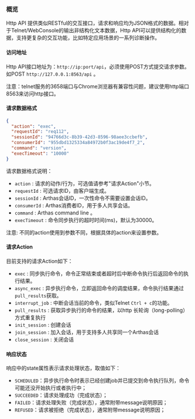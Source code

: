 ### 概览

Http API
提供类似RESTful的交互接口，请求和响应均为JSON格式的数据。相对于Telnet/WebConsole的输出非结构化文本数据，Http
API可以提供结构化的数据，支持更复杂的交互功能，比如特定应用场景的一系列诊断操作。

#### 访问地址

Http API接口地址为：`http://ip:port/api`，必须使用POST方式提交请求参数。如POST
`http://127.0.0.1:8563/api` 。

注意：telnet服务的3658端口与Chrome浏览器有兼容性问题，建议使用http端口8563来访问http接口。

#### 请求数据格式

```json
{
  "action": "exec",
  "requestId": "req112",
  "sessionId": "94766d3c-8b39-42d3-8596-98aee3ccbefb",
  "consumerId": "955dbd1325334a84972b0f3ac19de4f7_2",
  "command": "version",
  "execTimeout": "10000"
}
```

请求数据格式说明：

- `action` : 请求的动作/行为，可选值请参考"请求Action"小节。
- `requestId` : 可选请求ID，由客户端生成。
- `sessionId` : Arthas会话ID，一次性命令不需要设置会话ID。
- `consumerId` : Arthas消费者ID，用于多人共享会话。
- `command` : Arthas command line 。
- `execTimeout` : 命令同步执行的超时时间(ms)，默认为30000。

注意: 不同的action使用到参数不同，根据具体的action来设置参数。

#### 请求Action

目前支持的请求Action如下：

- `exec` : 同步执行命令，命令正常结束或者超时后中断命令执行后返回命令的执行结果。
- `async_exec` : 异步执行命令，立即返回命令的调度结果，命令执行结果通过`pull_results`获取。
- `interrupt_job` : 中断会话当前的命令，类似Telnet `Ctrl + c`的功能。
- `pull_results` : 获取异步执行的命令的结果，以http 长轮询（long-polling）方式重复执行
- `init_session` : 创建会话
- `join_session` : 加入会话，用于支持多人共享同一个Arthas会话
- `close_session` : 关闭会话

#### 响应状态

响应中的state属性表示请求处理状态，取值如下：

- `SCHEDULED`：异步执行命令时表示已经创建job并已提交到命令执行队列，命令可能还没开始执行或者执行中；
- `SUCCEEDED`：请求处理成功（完成状态）；
- `FAILED`：请求处理失败（完成状态），通常附带message说明原因；
- `REFUSED`：请求被拒绝（完成状态），通常附带message说明原因；
